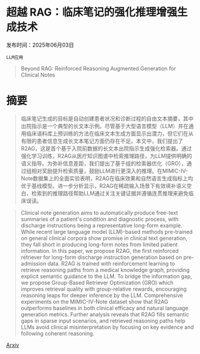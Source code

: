 # 超越 RAG：临床笔记的强化推理增强生成技术

发布时间：2025年06月03日

`LLM应用`

> Beyond RAG: Reinforced Reasoning Augmented Generation for Clinical Notes

# 摘要

> 临床笔记生成的目标是自动创建患者状况和诊断过程的自由文本摘要，其中出院指示是一个典型的长文本示例。尽管基于大型语言模型（LLM）并在通用临床语料库上预训练的方法在临床文本生成方面显示出潜力，但它们在从有限的患者信息生成长文本笔记方面仍存在不足。本文中，我们提出了R2AG，这是首个基于入院前数据的长文本出院指示生成强化检索器。通过强化学习训练，R2AG从医疗知识图谱中检索推理路径，为LLM提供明确的语义指导。为弥补信息差距，我们提出了基于组的检索器优化（GRO），通过组相对奖励提升检索质量，鼓励LLM进行更深入的推理。在MIMIC-IV-Note数据集上的全面实验表明，R2AG在临床效果和自然语言生成指标上均优于基线模型。进一步分析显示，R2AG在稀疏输入场景下有效填补语义空白，检索到的推理路径帮助LLM通过关注关键证据并遵循连贯推理来避免临床误读。


> Clinical note generation aims to automatically produce free-text summaries of a patient's condition and diagnostic process, with discharge instructions being a representative long-form example. While recent large language model (LLM)-based methods pre-trained on general clinical corpora show promise in clinical text generation, they fall short in producing long-form notes from limited patient information. In this paper, we propose R2AG, the first reinforced retriever for long-form discharge instruction generation based on pre-admission data. R2AG is trained with reinforcement learning to retrieve reasoning paths from a medical knowledge graph, providing explicit semantic guidance to the LLM. To bridge the information gap, we propose Group-Based Retriever Optimization (GRO) which improves retrieval quality with group-relative rewards, encouraging reasoning leaps for deeper inference by the LLM. Comprehensive experiments on the MIMIC-IV-Note dataset show that R2AG outperforms baselines in both clinical efficacy and natural language generation metrics. Further analysis reveals that R2AG fills semantic gaps in sparse input scenarios, and retrieved reasoning paths help LLMs avoid clinical misinterpretation by focusing on key evidence and following coherent reasoning.

[Arxiv](https://arxiv.org/abs/2506.05386)